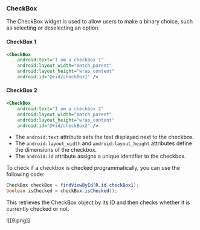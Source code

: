 
### CheckBox

The CheckBox widget is used to allow users to make a binary choice, such as selecting or deselecting an option.

#### CheckBox 1
```xml
<CheckBox
    android:text="I am a checkbox 1"
    android:layout_width="match_parent"
    android:layout_height="wrap_content"
    android:id="@+id/checkBox1" />
```

#### CheckBox 2
```xml
<CheckBox
    android:text="I am a checkbox 2"
    android:layout_width="match_parent"
    android:layout_height="wrap_content"
    android:id="@+id/checkBox2" />
```

- The `android:text` attribute sets the text displayed next to the checkbox.
- The `android:layout_width` and `android:layout_height` attributes define the dimensions of the checkbox.
- The `android:id` attribute assigns a unique identifier to the checkbox.

To check if a checkbox is checked programmatically, you can use the following code:

```java
CheckBox checkBox = findViewById(R.id.checkBox1);
boolean isChecked = checkBox.isChecked();
```

This retrieves the CheckBox object by its ID and then checks whether it is currently checked or not.



![[9.png]]

